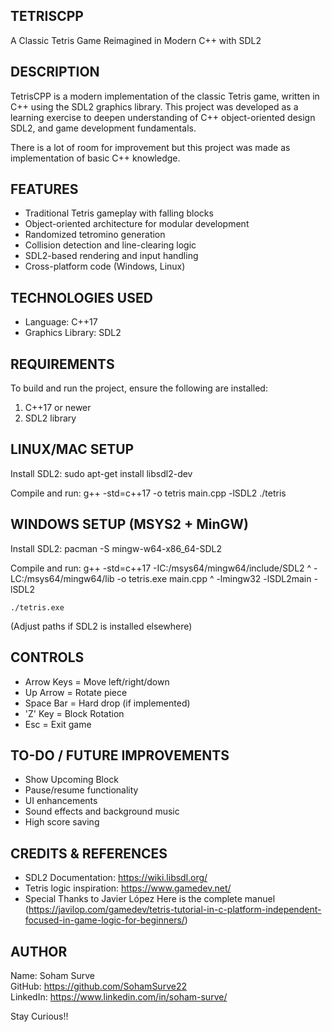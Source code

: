 
TETRISCPP
---------
A Classic Tetris Game Reimagined in Modern C++ with SDL2

DESCRIPTION
-----------
TetrisCPP is a modern implementation of the classic Tetris game, 
written in C++ using the SDL2 graphics library. This project was 
developed as a learning exercise to deepen understanding of 
C++ object-oriented design SDL2, and game development 
fundamentals.

There is a lot of room for improvement but this project was
made as implementation of basic C++ knowledge.

FEATURES
--------
- Traditional Tetris gameplay with falling blocks
- Object-oriented architecture for modular development
- Randomized tetromino generation
- Collision detection and line-clearing logic
- SDL2-based rendering and input handling
- Cross-platform code (Windows, Linux)

TECHNOLOGIES USED
-----------------
- Language: C++17
- Graphics Library: SDL2

REQUIREMENTS
------------
To build and run the project, ensure the following are installed:

1. C++17 or newer
2. SDL2 library

LINUX/MAC SETUP
---------------
Install SDL2:
    sudo apt-get install libsdl2-dev

Compile and run:
    g++ -std=c++17 -o tetris main.cpp -lSDL2
    ./tetris

WINDOWS SETUP (MSYS2 + MinGW)
-----------------------------
Install SDL2:
    pacman -S mingw-w64-x86_64-SDL2

Compile and run:
    g++ -std=c++17 -IC:/msys64/mingw64/include/SDL2 ^
        -LC:/msys64/mingw64/lib -o tetris.exe main.cpp ^
        -lmingw32 -lSDL2main -lSDL2

    ./tetris.exe

(Adjust paths if SDL2 is installed elsewhere)


CONTROLS
--------
- Arrow Keys  = Move left/right/down
- Up Arrow    = Rotate piece
- Space Bar   = Hard drop (if implemented)
- 'Z' Key     = Block Rotation
- Esc         = Exit game

TO-DO / FUTURE IMPROVEMENTS
----------------------------
- Show Upcoming Block
- Pause/resume functionality
- UI enhancements
- Sound effects and background music
- High score saving

CREDITS & REFERENCES
--------------------
- SDL2 Documentation: https://wiki.libsdl.org/
- Tetris logic inspiration: https://www.gamedev.net/
- Special Thanks to Javier López
  Here is the complete manuel
(https://javilop.com/gamedev/tetris-tutorial-in-c-platform-independent-focused-in-game-logic-for-beginners/)

AUTHOR
------
Name: Soham Surve  
GitHub: https://github.com/SohamSurve22  
LinkedIn: https://www.linkedin.com/in/soham-surve/  

Stay Curious!!



